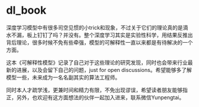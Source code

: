 # dl_book
深度学习模型中有很多司空见惯的小trick和现象，不过关于它们的理论真的是滴水不漏，板上钉钉了吗？并没有。整个深度学习其实是实验性科学，用结果反推出背后理论，很多时候不免有些牵强，模型的可解释性一直以来都是有待解决的一个方面。

这本《可解释性模型》记录了自己对于这些理论的研究发现，同时也会带来行业最新的进展，以及会留下自己的问题，just for open discussions。希望能够多了解模型一些，未来成为一名名副其实的算法工程师。

同时本人才疏学浅，更兼时间和精力有限，不免出现谬误，希望读者朋友能够指正，另外，也欢迎有这方面想法的伙伴一起加入进来，联系微信Yunpengtai。
